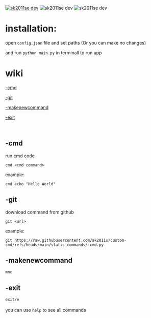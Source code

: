 <a href=https://discord.gg/3Un9ub7BET><img src="https://badgen.net/discord/members/3Un9ub7BET" alt="sk2011se dev"></a>
<img src="https://img.shields.io/github/stars/sk2011s/custom-cmd.svg" alt="sk2011se dev">
<img src="https://img.shields.io/github/forks/sk2011s/custom-cmd.svg" alt="sk2011se dev">

# installation:

open `config.json` file and set paths (Or you can make no changes)

and run `python main.py` in terminall to run app

# wiki

<a href="#-cmd">-cmd</a>

<a href="#-git">-git</a>

<a href="#-makenewcommand">-makenewcommand</a>

<a href="#-exit">-exit</a>

<br>
<h2>-cmd</h2>
run cmd code

`cmd <cmd command>`

example:
  
`cmd echo "Hello World"`
<br>
<h2>-git</h2>
download command from github

`git <url>`

example:

`git https://raw.githubusercontent.com/sk2011s/custom-cmd/refs/heads/main/static_commands/-cmd.py`
<br>
<h2>-makenewcommand</h2>

`mnc`
<br>
<h2>-exit</h2>

`exit/e`
<br>
<br>
you  can use `help` to see all commands
